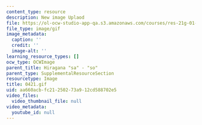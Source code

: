 ```yaml
---
content_type: resource
description: New image Uplaod
file: https://ol-ocw-studio-app-qa.s3.amazonaws.com/courses/res-21g-01-kana-spring-2010/aa660acbfc21250273a912cd588702e5_0421.gif
file_type: image/gif
image_metadata:
  caption: ''
  credit: ''
  image-alt: ''
learning_resource_types: []
ocw_type: OCWImage
parent_title: Hiragana "sa" - "so"
parent_type: SupplementalResourceSection
resourcetype: Image
title: 0421.gif
uid: aa660acb-fc21-2502-73a9-12cd588702e5
video_files:
  video_thumbnail_file: null
video_metadata:
  youtube_id: null
---
```


